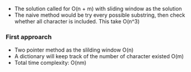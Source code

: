 * The solution called for O(n + m) with sliding window as the solution
* The naive method would be try every possible substring, then check whether all character is included. This take O(n^3)
​
### First approarch
* Two pointer method as the slilding window O(n)
* A dictionary will keep track of the number of character existed O(m)
* Total time complexity: O(nm)
​
​